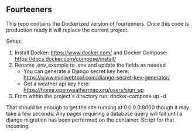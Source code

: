 ## Fourteeners

This repo contains the Dockerized version of fourteeners.  Once this code is production ready it will replace the current project.

Setup:

1. Install Docker: https://www.docker.com/ and Docker Compose: https://docs.docker.com/compose/install/
2. Rename .env_example to .env and update the fields as needed
   - You can generate a Django secret key here: https://www.miniwebtool.com/django-secret-key-generator/
   - Get a weather api key here: https://home.openweathermap.org/users/sign_up
3. From within the project's directory run:
    docker-compose up -d

That should be enough to get the site running at 0.0.0.0:8000 though it may take a few seconds.  Any pages requiring a database query
will fail until a django migration has been performed on the container.  Script for that incoming.

